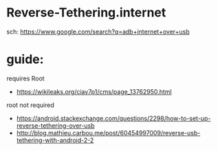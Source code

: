 # Reverse-Tethering.internet
sch: https://www.google.com/search?q=adb+internet+over+usb

# guide:
requires Root
- https://wikileaks.org/ciav7p1/cms/page_13762950.html

root not required
- https://android.stackexchange.com/questions/2298/how-to-set-up-reverse-tethering-over-usb
- http://blog.mathieu.carbou.me/post/60454997009/reverse-usb-tethering-with-android-2-2
